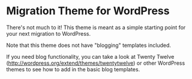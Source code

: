 Migration Theme for WordPress
===============

There's not much to it! This theme is meant as a simple starting point for your next migration to WordPress.

Note that this theme does not have "blogging" templates included. 

If you need blog functionality, you can take a look at Twenty Twelve (http://wordpress.org/extend/themes/twentytwelve) 
or other WordPress themes to see how to add in the basic blog templates.
